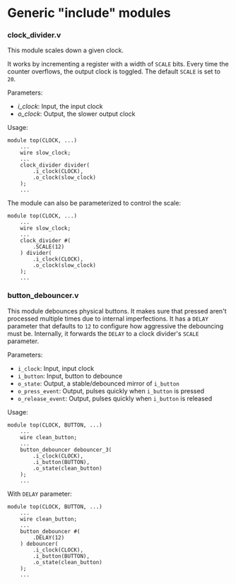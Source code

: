 # Generic "include" modules

### clock_divider.v

This module scales down a given clock.

It works by incrementing a register with a width of `SCALE` bits. Every time the counter overflows,
the output clock is toggled. The default `SCALE` is set to `20`.

Parameters:

* *i_clock*: Input, the input clock
* *o_clock*: Output, the slower output clock

Usage:

```
module top(CLOCK, ...)
    ...
    wire slow_clock;
    ...
    clock_divider divider(
        .i_clock(CLOCK),
        .o_clock(slow_clock)
    );
    ...
```

The module can also be parameterized to control the scale:

```
module top(CLOCK, ...)
    ...
    wire slow_clock;
    ...
    clock_divider #(
        .SCALE(12)
    ) divider(
        .i_clock(CLOCK),
        .o_clock(slow_clock)
    );
    ...
```

### button_debouncer.v

This module debounces physical buttons. It makes sure that pressed aren't processed multiple times due
to internal imperfections. It has a `DELAY` parameter that defaults to `12` to configure how aggressive
the debouncing must be. Internally, it forwards the `DELAY` to a clock divider's `SCALE` parameter.

Parameters:

* `i_clock`: Input, input clock
* `i_button`: Input, button to debounce
* `o_state`: Output, a stable/debounced mirror of `i_button`
* `o_press_event`: Output, pulses quickly when `i_button` is pressed
* `o_release_event`: Output, pulses quickly when `i_button` is released

Usage:

```
module top(CLOCK, BUTTON, ...)
    ...
    wire clean_button;
    ...
    button_debouncer debouncer_3(
        .i_clock(CLOCK),
        .i_button(BUTTON),
        .o_state(clean_button)
    );
    ...
```

With `DELAY` parameter:

```
module top(CLOCK, BUTTON, ...)
    ...
    wire clean_button;
    ...
    button_debouncer #(
        .DELAY(12)
    ) debouncer(
        .i_clock(CLOCK),
        .i_button(BUTTON),
        .o_state(clean_button)
    );
    ...
```
